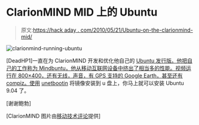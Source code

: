 # ClarionMIND MID 上的 Ubuntu

> 原文:[https://hack aday . com/2010/05/21/Ubuntu-on-the-clarionmind-mid/](https://hackaday.com/2010/05/21/ubuntu-on-the-clarionmind-mid/)

![](../Images/86ebc447df5045d7f6e25d8bd4f57a4e.png "clarionmind-running-ubuntu")

[DeadHP1]一直在为 ClarionMIND 开发和优化他自己的 [Ubuntu 发行版。他把自己的工作称为 Mindbuntu，他从移动互联网设备中挤出了相当多的性能。视频运行在 800×400，还有无线，声音，有 GPS 支持的 Google Earth，甚至还有 compiz。使用](http://mindbuntu.blogspot.com/) [unetbootin](http://hackaday.com/2008/10/30/battle-of-the-thumb-drive-linux-distros/) 将镜像安装到 u 盘上，你马上就可以安装 Ubuntu 9.04 了。

[谢谢鲍勃]

[ClarionMIND 图片由[移动技术评论](http://www.mobiletechreview.com/tips/GPS/ClarionMind.htm)提供]